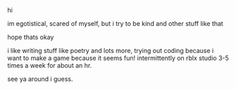 hi

im egotistical, scared of myself, but i try to be kind and other stuff like that

hope thats okay

i like writing stuff like poetry and lots more, trying out coding because i want to make a game because it seems fun! intermittently on rblx studio 3-5 times a week for about an hr.

see ya around i guess.
